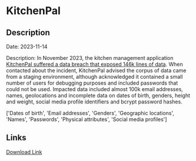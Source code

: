 # KitchenPal

## Description

Date: 2023-11-14

Description:
In November 2023, the kitchen management application <a href="https://restoreprivacy.com/hackers-claim-attack-on-general-electric-leak-data-samples/" target="_blank" rel="noopener">KitchenPal suffered a data breach that exposed 146k lines of data</a>. When contacted about the incident, KitchenPal advised the corpus of data came from a staging environment, although acknowledged it contained a small number of users for debugging purposes and included passwords that could not be used. Impacted data included almost 100k email addresses, names, geolocations and incomplete data on dates of birth, genders, height and weight, social media profile identifiers and bcrypt password hashes.


['Dates of birth', 'Email addresses', 'Genders', 'Geographic locations', 'Names', 'Passwords', 'Physical attributes', 'Social media profiles']

## Links

[Download Link](https://link-to.net/1229997/275.4736615358794/dynamic/?r=aHR0cHM6Ly93d3cubWVkaWFmaXJlLmNvbS92aWV3L0pSV2h2bmZ0bERxRFBVeC9raXRjaGVucGFsYXBwLmNvbS9maWxl)